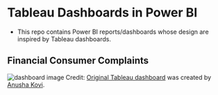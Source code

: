 # Tableau Dashboards in Power BI
- This repo contains Power BI reports/dashboards whose design are inspired by Tableau dashboards. 


## Financial Consumer Complaints

![dashboard image](./Financial%20Consumer%20Complaints/Financial%20Consumer%20Complaints.png)
Credit: [Original Tableau dashboard](https://public.tableau.com/app/profile/anusha.kovi2831/viz/FinancialComplaintsDashboard_17094917751440/Dashboard) was created by [Anusha Kovi](https://public.tableau.com/app/profile/anusha.kovi2831/vizzes).